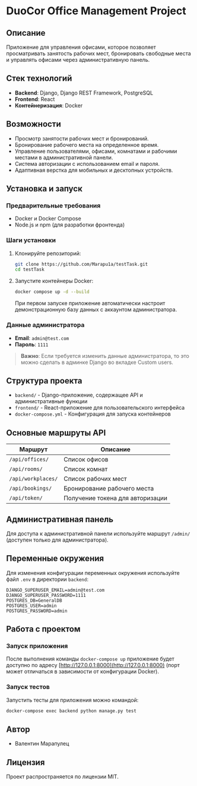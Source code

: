 # DuoCor Office Management Project

## Описание
Приложение для управления офисами, которое позволяет просматривать занятость рабочих мест, бронировать свободные места и управлять офисами через административную панель.

## Стек технологий
- **Backend**: Django, Django REST Framework, PostgreSQL
- **Frontend**: React
- **Контейнеризация**: Docker

## Возможности
- Просмотр занятости рабочих мест и бронирований.
- Бронирование рабочего места на определенное время.
- Управление пользователями, офисами, комнатами и рабочими местами в административной панели.
- Система авторизации с использованием email и пароля.
- Адаптивная верстка для мобильных и десктопных устройств.

## Установка и запуск

### Предварительные требования
- Docker и Docker Compose
- Node.js и npm (для разработки фронтенда)

### Шаги установки
1. Клонируйте репозиторий:
   ```bash
   git clone https://github.com/Marapu1a/testTask.git
   cd testTask
   ```

2. Запустите контейнеры Docker:
   ```bash
   docker compose up -d --build
   ```
   При первом запуске приложение автоматически настроит демонстрационную базу данных с аккаунтом администратора.

### Данные администратора
- **Email**: `admin@test.com`
- **Пароль**: `1111`

> **Важно**: Если требуется изменить данные администратора, то это можно сделать в админке Django во вкладке Custom users.

## Структура проекта
- `backend/` - Django-приложение, содержащее API и административные функции
- `frontend/` - React-приложение для пользовательского интерфейса
- `docker-compose.yml` - Конфигурация для запуска контейнеров

## Основные маршруты API

| Маршрут            | Описание                         |
|--------------------|----------------------------------|
| `/api/offices/`    | Список офисов                    |
| `/api/rooms/`      | Список комнат                    |
| `/api/workplaces/` | Список рабочих мест              |
| `/api/bookings/`   | Бронирование рабочего места      |
| `/api/token/`      | Получение токена для авторизации |

## Административная панель
Для доступа к административной панели используйте маршрут `/admin/` (доступен только для администратора).

## Переменные окружения
Для изменения конфигурации переменных окружения используйте файл `.env` в директории `backend`:

```dotenv
DJANGO_SUPERUSER_EMAIL=admin@test.com
DJANGO_SUPERUSER_PASSWORD=1111
POSTGRES_DB=GeneralDB
POSTGRES_USER=admin
POSTGRES_PASSWORD=admin
```

## Работа с проектом

### Запуск приложения
После выполнения команды `docker-compose up` приложение будет доступно по адресу [http://127.0.0.1:8000](http://127.0.0.1:8000) (порт может отличаться в зависимости от конфигурации Docker).

### Запуск тестов
Запустить тесты для приложения можно командой:

```bash
docker-compose exec backend python manage.py test
```
## Автор
- Валентин Марапулец

## Лицензия
Проект распространяется по лицензии MIT.